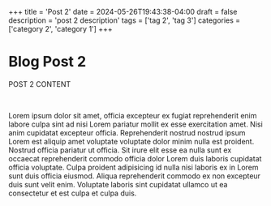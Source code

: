+++
title = 'Post 2'
date = 2024-05-26T19:43:38-04:00
draft = false
description = 'post 2 description'
tags = ['tag 2', 'tag 3']
categories = ['category 2', 'category 1']
+++
<h1 class='txt-center'>Blog Post 2</h1> 

POST 2 CONTENT

<br>

Lorem ipsum dolor sit amet, officia excepteur ex fugiat reprehenderit enim labore culpa sint ad nisi Lorem pariatur mollit ex esse exercitation amet. Nisi anim cupidatat excepteur officia. Reprehenderit nostrud nostrud ipsum Lorem est aliquip amet voluptate voluptate dolor minim nulla est proident. Nostrud officia pariatur ut officia. Sit irure elit esse ea nulla sunt ex occaecat reprehenderit commodo officia dolor Lorem duis laboris cupidatat officia voluptate. Culpa proident adipisicing id nulla nisi laboris ex in Lorem sunt duis officia eiusmod. Aliqua reprehenderit commodo ex non excepteur duis sunt velit enim. Voluptate laboris sint cupidatat ullamco ut ea consectetur et est culpa et culpa duis.

<br>

